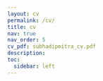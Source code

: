 ```yaml
---
layout: cv
permalink: /cv/
title: cv
nav: true
nav_order: 5
cv_pdf: subhadipmitra_cv.pdf
description:
toc:
  sidebar: left
---
```

